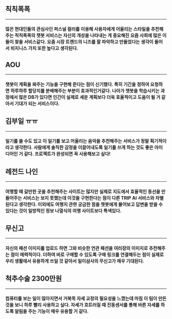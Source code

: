 ## 칙칙폭폭
---------------------------------
#### 많은 현대인들의 관심사인 퍼스널 컬러를 이용해 사용자에게 어울리는 스타일을 추천해주는 칙칙폭폭의 챗봇 서비스는 자신의 개성을 나타내는 게 중요해진 요즘 사회에 많은 이들이 찾을 서비스같다. 요즘 시장 트렌드의 니즈를 잘 파악하고 만들었다는 생각이 들어서 비지니스 가치 또한 높다고 생각된다. 

## AOU
----------------------------------
#### 챗봇이 계획을 짜주는 기능을 구현해 준다는 점이 신기했다. 특히 기간을 정하여 요청하면 하루하루 할당치를 분배해주는 부분이 효과적인거같다. 나아가 챗봇을 학습시키는 과정에서 많은 DB가 있다면 인간이 실제로 세운 계획보다 더욱 효율적이고 도움이 될 거 같아서 기대가 되는 서비스이다.

## 김부일 ㅠㅠ 
----------------------------------
#### 일기를 쓸 수도 있고 이 일기를 보고 어울리는 음악을 추천해주는 서비스가 정말 획기적이라고 생각한다. 사람에게 솔직한 감정을 이끌어내도록 일기를 쓰게 하는 것도 좋은 아이디어인 거 같다. 프로젝트가 완성되면 꼭 사용해보고 싶다! 

## 레전드 나인 
----------------------------------
#### 여행할 때 갈만한 곳을 추천해주는 사이트는 많지만 실제로 지도에서 효율적인 동선을 만들어주는 서비스는 보지 못했는데 이것을 구현한다는 점이 다른 TRIP AI 서비스와 차별된다고 생각한다. 이외에도 여행지 관련 궁금한 점을 챗봇에게 물어보고 답변을 받을 수 있다는 것이 일방적인 정보 나열식의 여행 사이트보다 특색있다.

## 무신고
----------------------------------
#### 자신의 패션 이미지를 업로드 하면 그와 비슷한 연관 패션을 여러장의 이미지로 추천해주는 점이 매력적이다. 더하여 바로 구매할 수 있도록 구매 링크를 연결해두는 점이 실제로 우리 생활에서 유용하게 쓰일 것 같아서 일이삼사의 무신고가 매우 기대된다.

## 척추수술 2300만원
----------------------------------
#### 컴퓨터를 보는 일이 많아지면서 거북목 자세 교정의 필요성을 느꼈는데 마침 이 팀이 만든 것을 보니 하루 빨리 사용하고 싶다. 자세가 흐트러질 때 진동센서를 통해 바른 자세를 하도록 알림을 주는 기능이 매우 유용할 거 같다.
